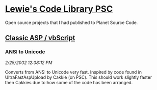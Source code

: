# [Lewie's Code Library PSC](../../README.md)

Open source projects that I had published to Planet Source Code.

## [Classic ASP / vbScript](../README.md)

### ANSI to Unicode

*2/25/2002 12:08:12 PM*

Converts from ANSI to Unicode very fast. Inspired by code found in UltraFastAspUpload by Cakkie (on PSC). This should work slightly faster then Cakkies due to how some of the code has been arranged.


